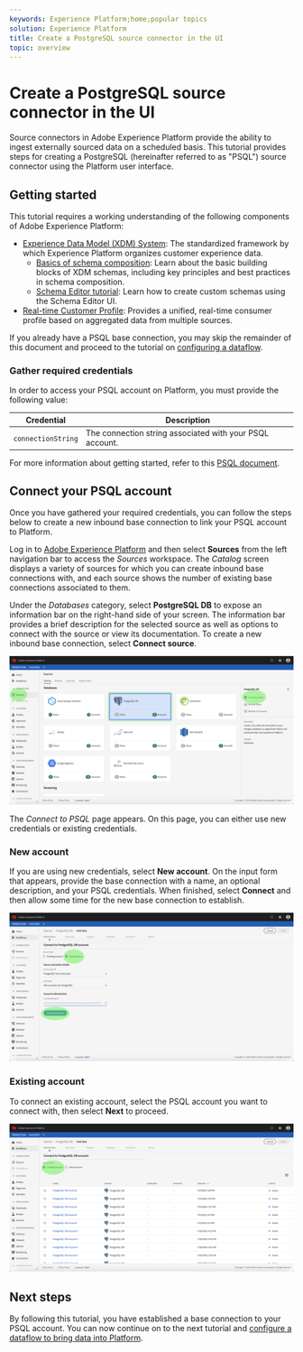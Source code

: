 ```yaml
---
keywords: Experience Platform;home;popular topics
solution: Experience Platform
title: Create a PostgreSQL source connector in the UI
topic: overview
---
```


# Create a PostgreSQL source connector in the UI

Source connectors in Adobe Experience Platform provide the ability to ingest externally sourced data on a scheduled basis. This tutorial provides steps for creating a PostgreSQL (hereinafter referred to as "PSQL") source connector using the Platform user interface.

## Getting started

This tutorial requires a working understanding of the following components of Adobe Experience Platform:

*   [Experience Data Model (XDM) System](../../../../../xdm/home.md): The standardized framework by which Experience Platform organizes customer experience data.
    *   [Basics of schema composition](../../../../../xdm/schema/composition.md): Learn about the basic building blocks of XDM schemas, including key principles and best practices in schema composition.
    *   [Schema Editor tutorial](../../../../../xdm/tutorials/create-schema-ui.md): Learn how to create custom schemas using the Schema Editor UI.
*   [Real-time Customer Profile](../../../../../profile/home.md): Provides a unified, real-time consumer profile based on aggregated data from multiple sources.

If you already have a PSQL base connection, you may skip the remainder of this document and proceed to the tutorial on [configuring a dataflow](../../dataflow/databases.md).

### Gather required credentials

In order to access your PSQL account on Platform, you must provide the following value:

| Credential | Description |
| ---------- | ----------- |
| `connectionString` | The connection string associated with your PSQL account. |

For more information about getting started, refer to this [PSQL document](https://www.postgresql.org/docs/9.2/app-psql.html).

## Connect your PSQL account

Once you have gathered your required credentials, you can follow the steps below to create a new inbound base connection to link your PSQL account to Platform.

Log in to <a href="https://platform.adobe.com" target="_blank">Adobe Experience Platform</a> and then select **Sources** from the left navigation bar to access the *Sources* workspace. The *Catalog* screen displays a variety of sources for which you can create inbound base connections with, and each source shows the number of existing base connections associated to them.

Under the *Databases* category, select **PostgreSQL DB** to expose an information bar on the right-hand side of your screen. The information bar provides a brief description for the selected source as well as options to connect with the source or view its documentation. To create a new inbound base connection, select 
**Connect source**.

![](../../../../images/tutorials/create/psql/catalog.png)

The *Connect to PSQL* page appears. On this page, you can either use new credentials or existing credentials.

### New account

If you are using new credentials, select **New account**. On the input form that appears, provide the base connection with a name, an optional description, and your PSQL credentials. When finished, select **Connect** and then allow some time for the new base connection to establish.

![](../../../../images/tutorials/create/psql/connect.png)

### Existing account

To connect an existing account, select the PSQL account you want to connect with, then select **Next** to proceed.

![](../../../../images/tutorials/create/psql/existing.png)

## Next steps

By following this tutorial, you have established a base connection to your PSQL account. You can now continue on to the next tutorial and [configure a dataflow to bring data into Platform](../../dataflow/databases.md).